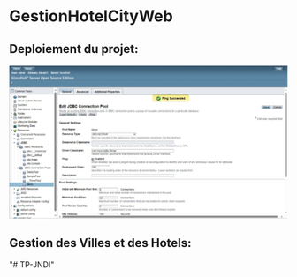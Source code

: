 # GestionHotelCityWeb

## Deploiement du projet:
![Pool](./img/pool.png)

## Gestion des Villes et des Hotels:


"# TP-JNDI" 
